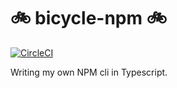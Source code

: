 # 🚲 bicycle-npm 🚲
[![CircleCI](https://circleci.com/gh/petukhov/bicycle-npm/tree/master.svg?style=svg)](https://circleci.com/gh/petukhov/bicycle-npm/tree/master)

Writing my own NPM cli in Typescript. 
